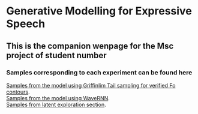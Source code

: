 # Generative Modelling for Expressive Speech


## This is the companion wenpage for the Msc project of **student number**
### Samples corresponding to each experiment can be found here


[Samples from the model using Griffinlim Tail sampling for verified Fo contours](https://d-byrne1.github.io/mscproject/audio_clips.html).
<br>
[Samples from the model using WaveRNN](https://d-byrne1.github.io/mscproject/audio_clips.html).
<br>
[Samples from latent exploration section](https://d-byrne1.github.io/mscproject/audio_clips.html).


